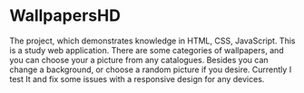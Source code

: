 # WallpapersHD

The project, which demonstrates knowledge in HTML, CSS, JavaScript. This is a study web application. There are some categories of wallpapers, and you can choose your a picture from any catalogues. Besides you can change a background, or choose a random picture if you desire. Currently I test It and fix some issues with a responsive design for any devices.

